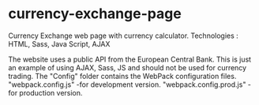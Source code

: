 # currency-exchange-page
Currency Exchange web page with currency calculator. Technologies : HTML, Sass, Java Script, AJAX

The website uses a public API from the European Central Bank. 
This is just an example of using AJAX, Sass, JS and should not be used for currency trading. 
The "Config" folder contains the WebPack configuration files.
"webpack.config.js" -for development version.
"webpack.config.prod.js" -for production version.
